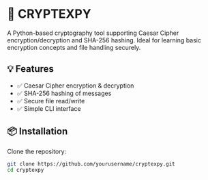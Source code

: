 
# 🔐 CRYPTEXPY

A Python-based cryptography tool supporting Caesar Cipher encryption/decryption and SHA-256 hashing. Ideal for learning basic encryption concepts and file handling securely.

## 💡 Features

- ✅ Caesar Cipher encryption & decryption
- ✅ SHA-256 hashing of messages
- ✅ Secure file read/write
- ✅ Simple CLI interface

## 📦 Installation

Clone the repository:
```bash
git clone https://github.com/yourusername/cryptexpy.git
cd cryptexpy
